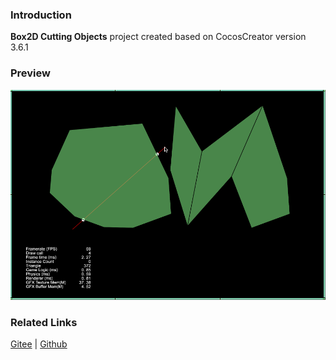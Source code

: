 ### Introduction
**Box2D Cutting Objects** project created based on CocosCreator version 3.6.1  

### Preview
![image](../../../gif/202211/2022110301.gif)

### Related Links
[Gitee](https://gitee.com/mirrors_cocos-creator/cocos-example-physics/tree/v3.x/2d/box2d/assets/cases/demo) | [Github](https://github.com/cocos/cocos-example-physics/tree/v3.x/2d/box2d/assets/cases/demo)
